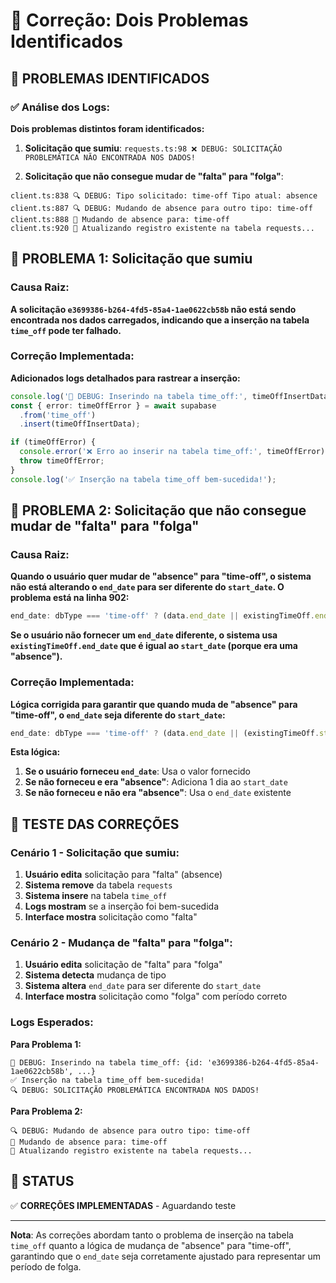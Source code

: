 # 🔧 Correção: Dois Problemas Identificados

## 🎯 **PROBLEMAS IDENTIFICADOS**

### **✅ Análise dos Logs:**

**Dois problemas distintos foram identificados:**

1. **Solicitação que sumiu**: `requests.ts:98 ❌ DEBUG: SOLICITAÇÃO PROBLEMÁTICA NÃO ENCONTRADA NOS DADOS!`

2. **Solicitação que não consegue mudar de "falta" para "folga"**:
```
client.ts:838 🔍 DEBUG: Tipo solicitado: time-off Tipo atual: absence
client.ts:887 🔍 DEBUG: Mudando de absence para outro tipo: time-off
client.ts:888 🔄 Mudando de absence para: time-off
client.ts:920 📝 Atualizando registro existente na tabela requests...
```

## 🔧 **PROBLEMA 1: Solicitação que sumiu**

### **Causa Raiz:**
**A solicitação `e3699386-b264-4fd5-85a4-1ae0622cb58b` não está sendo encontrada nos dados carregados, indicando que a inserção na tabela `time_off` pode ter falhado.**

### **Correção Implementada:**
**Adicionados logs detalhados para rastrear a inserção:**

```typescript
console.log('🔧 DEBUG: Inserindo na tabela time_off:', timeOffInsertData);
const { error: timeOffError } = await supabase
  .from('time_off')
  .insert(timeOffInsertData);

if (timeOffError) {
  console.error('❌ Erro ao inserir na tabela time_off:', timeOffError);
  throw timeOffError;
}
console.log('✅ Inserção na tabela time_off bem-sucedida!');
```

## 🔧 **PROBLEMA 2: Solicitação que não consegue mudar de "falta" para "folga"**

### **Causa Raiz:**
**Quando o usuário quer mudar de "absence" para "time-off", o sistema não está alterando o `end_date` para ser diferente do `start_date`. O problema está na linha 902:**

```typescript
end_date: dbType === 'time-off' ? (data.end_date || existingTimeOff.end_date) : null,
```

**Se o usuário não fornecer um `end_date` diferente, o sistema usa `existingTimeOff.end_date` que é igual ao `start_date` (porque era uma "absence").**

### **Correção Implementada:**
**Lógica corrigida para garantir que quando muda de "absence" para "time-off", o `end_date` seja diferente do `start_date`:**

```typescript
end_date: dbType === 'time-off' ? (data.end_date || (existingTimeOff.start_date === existingTimeOff.end_date ? new Date(new Date(existingTimeOff.start_date).getTime() + 24 * 60 * 60 * 1000).toISOString() : existingTimeOff.end_date)) : null,
```

**Esta lógica:**
1. **Se o usuário forneceu `end_date`**: Usa o valor fornecido
2. **Se não forneceu e era "absence"**: Adiciona 1 dia ao `start_date`
3. **Se não forneceu e não era "absence"**: Usa o `end_date` existente

## 🧪 **TESTE DAS CORREÇÕES**

### **Cenário 1 - Solicitação que sumiu:**
1. **Usuário edita** solicitação para "falta" (absence)
2. **Sistema remove** da tabela `requests`
3. **Sistema insere** na tabela `time_off`
4. **Logs mostram** se a inserção foi bem-sucedida
5. **Interface mostra** solicitação como "falta"

### **Cenário 2 - Mudança de "falta" para "folga":**
1. **Usuário edita** solicitação de "falta" para "folga"
2. **Sistema detecta** mudança de tipo
3. **Sistema altera** `end_date` para ser diferente do `start_date`
4. **Interface mostra** solicitação como "folga" com período correto

### **Logs Esperados:**

**Para Problema 1:**
```
🔧 DEBUG: Inserindo na tabela time_off: {id: 'e3699386-b264-4fd5-85a4-1ae0622cb58b', ...}
✅ Inserção na tabela time_off bem-sucedida!
🔍 DEBUG: SOLICITAÇÃO PROBLEMÁTICA ENCONTRADA NOS DADOS!
```

**Para Problema 2:**
```
🔍 DEBUG: Mudando de absence para outro tipo: time-off
🔄 Mudando de absence para: time-off
📝 Atualizando registro existente na tabela requests...
```

## 🚀 **STATUS**

✅ **CORREÇÕES IMPLEMENTADAS** - Aguardando teste

---

**Nota**: As correções abordam tanto o problema de inserção na tabela `time_off` quanto a lógica de mudança de "absence" para "time-off", garantindo que o `end_date` seja corretamente ajustado para representar um período de folga.
